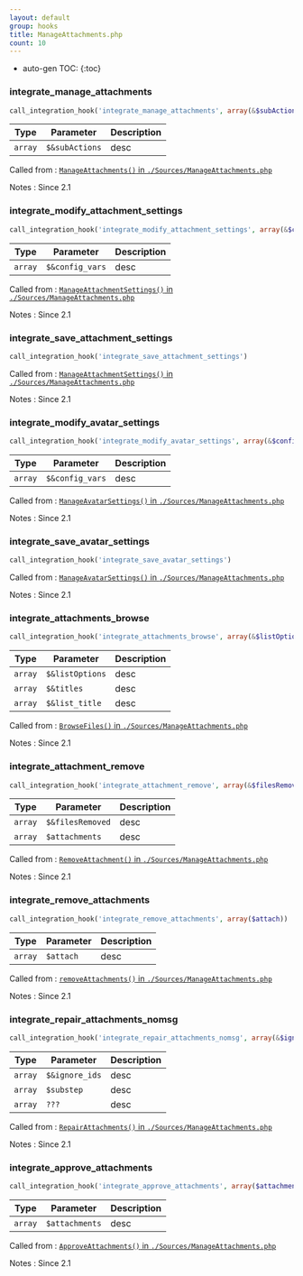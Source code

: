 ```yaml
---
layout: default
group: hooks
title: ManageAttachments.php
count: 10
---
```

* auto-gen TOC:
{:toc}
### integrate_manage_attachments

```php
call_integration_hook('integrate_manage_attachments', array(&$subActions))
```

Type|Parameter|Description
---|---|---
`array`|`$&subActions`|desc

Called from
: [`ManageAttachments()` in `./Sources/ManageAttachments.php`](../docs/manageattachments.html#manageattachments)

Notes
: Since 2.1

### integrate_modify_attachment_settings

```php
call_integration_hook('integrate_modify_attachment_settings', array(&$config_vars))
```

Type|Parameter|Description
---|---|---
`array`|`$&config_vars`|desc

Called from
: [`ManageAttachmentSettings()` in `./Sources/ManageAttachments.php`](../docs/manageattachments.html#manageattachmentsettings)

Notes
: Since 2.1

### integrate_save_attachment_settings

```php
call_integration_hook('integrate_save_attachment_settings')
```


Called from
: [`ManageAttachmentSettings()` in `./Sources/ManageAttachments.php`](../docs/manageattachments.html#manageattachmentsettings)

Notes
: Since 2.1

### integrate_modify_avatar_settings

```php
call_integration_hook('integrate_modify_avatar_settings', array(&$config_vars))
```

Type|Parameter|Description
---|---|---
`array`|`$&config_vars`|desc

Called from
: [`ManageAvatarSettings()` in `./Sources/ManageAttachments.php`](../docs/manageattachments.html#manageavatarsettings)

Notes
: Since 2.1

### integrate_save_avatar_settings

```php
call_integration_hook('integrate_save_avatar_settings')
```


Called from
: [`ManageAvatarSettings()` in `./Sources/ManageAttachments.php`](../docs/manageattachments.html#manageavatarsettings)

Notes
: Since 2.1

### integrate_attachments_browse

```php
call_integration_hook('integrate_attachments_browse', array(&$listOptions, &$titles, &$list_title))
```

Type|Parameter|Description
---|---|---
`array`|`$&listOptions`|desc
`array`|`$&titles`|desc
`array`|`$&list_title`|desc

Called from
: [`BrowseFiles()` in `./Sources/ManageAttachments.php`](../docs/manageattachments.html#browsefiles)

Notes
: Since 2.1

### integrate_attachment_remove

```php
call_integration_hook('integrate_attachment_remove', array(&$filesRemoved, $attachments))
```

Type|Parameter|Description
---|---|---
`array`|`$&filesRemoved`|desc
`array`|`$attachments`|desc

Called from
: [`RemoveAttachment()` in `./Sources/ManageAttachments.php`](../docs/manageattachments.html#removeattachment)

Notes
: Since 2.1

### integrate_remove_attachments

```php
call_integration_hook('integrate_remove_attachments', array($attach))
```

Type|Parameter|Description
---|---|---
`array`|`$attach`|desc

Called from
: [`removeAttachments()` in `./Sources/ManageAttachments.php`](../docs/manageattachments.html#removeattachments)

Notes
: Since 2.1

### integrate_repair_attachments_nomsg

```php
call_integration_hook('integrate_repair_attachments_nomsg', array(&$ignore_ids, $_GET['substep'], $_GET['substep'] + 500))
```

Type|Parameter|Description
---|---|---
`array`|`$&ignore_ids`|desc
`array`|`$substep`|desc
`array`|`???`|desc

Called from
: [`RepairAttachments()` in `./Sources/ManageAttachments.php`](../docs/manageattachments.html#repairattachments)

Notes
: Since 2.1

### integrate_approve_attachments

```php
call_integration_hook('integrate_approve_attachments', array($attachments))
```

Type|Parameter|Description
---|---|---
`array`|`$attachments`|desc

Called from
: [`ApproveAttachments()` in `./Sources/ManageAttachments.php`](../docs/manageattachments.html#approveattachments)

Notes
: Since 2.1

